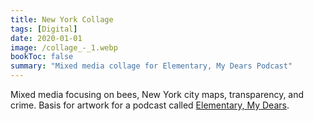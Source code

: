 ```yaml
---
title: New York Collage
tags: [Digital]
date: 2020-01-01
image: /collage_-_1.webp
bookToc: false
summary: "Mixed media collage for Elementary, My Dears Podcast"
---
```


Mixed media focusing on bees, New York city maps, transparency, and crime. Basis for artwork for a podcast called [Elementary, My Dears](https://podcasters.spotify.com/pod/show/elementarymydears).